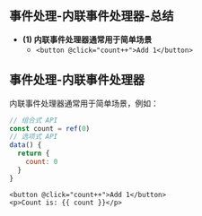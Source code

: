 ## 事件处理-内联事件处理器-总结

- **(1) 内联事件处理器通常用于简单场景**
  - `<button @click="count++">Add 1</button>`

## 事件处理-内联事件处理器

内联事件处理器通常用于简单场景，例如：

```js
// 组合式 API
const count = ref(0)
// 选项式 API
data() {
  return {
    count: 0
  }
}
```

```vue-html
<button @click="count++">Add 1</button>
<p>Count is: {{ count }}</p>
```
